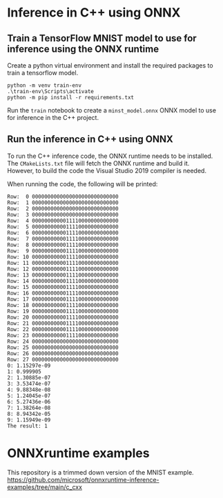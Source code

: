 # Inference in C++ using ONNX

## Train a TensorFlow MNIST model to use for inference using the ONNX runtime
Create a python virtual environment and install the required packages to train a tensorflow model.
```
python -m venv train-env
.\train-env\Scripts\activate
python -m pip install -r requirements.txt
```
Run the `train` notebook to create a `minst_model.onnx` ONNX model to use for inference in the C++ project.


## Run the inference in C++ using ONNX
To run the C++ inference code, the ONNX runtime needs to be installed. <br>
The `CMakeLists.txt` file will fetch the ONNX runtime and build it. <br>
However, to build the code the Visual Studio 2019 compiler is needed. <br>

When running the code, the following will be printed:
```
Row:  0 0000000000000000000000000000
Row:  1 0000000000000000000000000000
Row:  2 0000000000000000000000000000
Row:  3 0000000000000000000000000000
Row:  4 0000000000011110000000000000
Row:  5 0000000000011110000000000000
Row:  6 0000000000011110000000000000
Row:  7 0000000000011110000000000000
Row:  8 0000000000011110000000000000
Row:  9 0000000000011110000000000000
Row: 10 0000000000011110000000000000
Row: 11 0000000000011110000000000000
Row: 12 0000000000011110000000000000
Row: 13 0000000000011110000000000000
Row: 14 0000000000011110000000000000
Row: 15 0000000000011110000000000000
Row: 16 0000000000011110000000000000
Row: 17 0000000000011110000000000000
Row: 18 0000000000011110000000000000
Row: 19 0000000000011110000000000000
Row: 20 0000000000011110000000000000
Row: 21 0000000000011110000000000000
Row: 22 0000000000011110000000000000
Row: 23 0000000000011110000000000000
Row: 24 0000000000000000000000000000
Row: 25 0000000000000000000000000000
Row: 26 0000000000000000000000000000
Row: 27 0000000000000000000000000000
0: 1.15297e-09
1: 0.999905
2: 1.30885e-07
3: 3.53474e-07
4: 9.88348e-08
5: 1.24045e-07
6: 5.27436e-06
7: 1.38264e-08
8: 8.94342e-05
9: 1.15949e-09
The result: 1
```

# ONNXruntime examples
This repository is a trimmed down version of the MNIST example. <br>
https://github.com/microsoft/onnxruntime-inference-examples/tree/main/c_cxx

